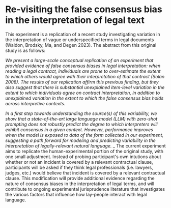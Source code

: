 # Re-visiting the false consensus bias in the interpretation of legal text 
This experiment is a replication of a recent study investigating variation in the interpretation of vague or underspecified terms in legal documents (Waldon, Brodsky, Ma, and Degen 2023). The abstract from this original study is as follows: 

_We present a large-scale conceptual replication of an experiment that provided evidence of false consensus biases in legal interpretation: when reading a legal contract, individuals are prone to over-estimate the extent to which others would agree with their interpretation of that contract (Solan 2008). The results of our replication affirm this previous finding, but they also suggest that there is substantial unexplained item-level variation in the extent to which individuals agree on contract interpretation, in addition to unexplained variation in the extent to which the false consensus bias holds across interpretive contexts._

_In a first step towards understanding the source(s) of this variability, we show that a state-of-the-art large language model (LLM) with zero-shot prompting does not robustly predict the degree to which interpreters will exhibit consensus in a given context. However, performance improves when the model is exposed to data of the form collected in our experiment, suggesting a path forward for modeling and predicting variability in the interpretation of legally-relevant natural language._
_
The current experiment aims to replicate the human-experimental portion of the original study, with one small adjustment. Instead of probing participant's own intutions about whether or not an incident is covered by a relevant contractual clause, participants will be asked if they think legal professionals (i.e. lawyers, judges, etc.) would believe that incident is covered by a relevant contractual clause. This modification will provide additional evidence regarding the nature of consensus biases in the interpretation of legal terms, and will contribute to ongoing experimental jurisprudence literature that investigates the various factors that influence how lay-people interact with legal language.  
